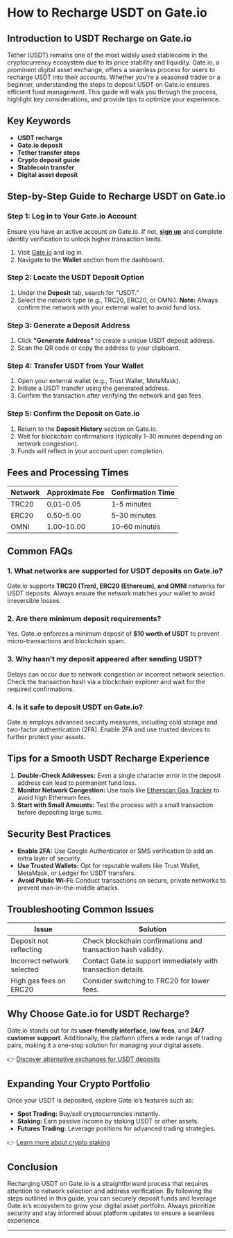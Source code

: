 # How to Recharge USDT on Gate.io  

## Introduction to USDT Recharge on Gate.io  
Tether (USDT) remains one of the most widely used stablecoins in the cryptocurrency ecosystem due to its price stability and liquidity. Gate.io, a prominent digital asset exchange, offers a seamless process for users to recharge USDT into their accounts. Whether you're a seasoned trader or a beginner, understanding the steps to deposit USDT on Gate.io ensures efficient fund management. This guide will walk you through the process, highlight key considerations, and provide tips to optimize your experience.  

## Key Keywords  
- **USDT recharge**  
- **Gate.io deposit**  
- **Tether transfer steps**  
- **Crypto deposit guide**  
- **Stablecoin transfer**  
- **Digital asset deposit**  

## Step-by-Step Guide to Recharge USDT on Gate.io  

### Step 1: Log in to Your Gate.io Account  
Ensure you have an active account on Gate.io. If not, **[sign up](https://bit.ly/okx-bonus)** and complete identity verification to unlock higher transaction limits.  

1. Visit [Gate.io](https://www.gate.io/) and log in.  
2. Navigate to the **Wallet** section from the dashboard.  

### Step 2: Locate the USDT Deposit Option  
1. Under the **Deposit** tab, search for "USDT."  
2. Select the network type (e.g., TRC20, ERC20, or OMNI). **Note:** Always confirm the network with your external wallet to avoid fund loss.  

### Step 3: Generate a Deposit Address  
1. Click **"Generate Address"** to create a unique USDT deposit address.  
2. Scan the QR code or copy the address to your clipboard.  

### Step 4: Transfer USDT from Your Wallet  
1. Open your external wallet (e.g., Trust Wallet, MetaMask).  
2. Initiate a USDT transfer using the generated address.  
3. Confirm the transaction after verifying the network and gas fees.  

### Step 5: Confirm the Deposit on Gate.io  
1. Return to the **Deposit History** section on Gate.io.  
2. Wait for blockchain confirmations (typically 1–30 minutes depending on network congestion).  
3. Funds will reflect in your account upon completion.  

## Fees and Processing Times  
| Network   | Approximate Fee | Confirmation Time |  
|-----------|-------------------|-------------------|  
| TRC20     | $0.01–$0.05       | 1–5 minutes       |  
| ERC20     | $0.50–$5.00       | 5–30 minutes      |  
| OMNI      | $1.00–$10.00      | 10–60 minutes     |  

## Common FAQs  

### 1. **What networks are supported for USDT deposits on Gate.io?**  
Gate.io supports **TRC20 (Tron), ERC20 (Ethereum), and OMNI** networks for USDT deposits. Always ensure the network matches your wallet to avoid irreversible losses.  

### 2. **Are there minimum deposit requirements?**  
Yes. Gate.io enforces a minimum deposit of **$10 worth of USDT** to prevent micro-transactions and blockchain spam.  

### 3. **Why hasn’t my deposit appeared after sending USDT?**  
Delays can occur due to network congestion or incorrect network selection. Check the transaction hash via a blockchain explorer and wait for the required confirmations.  

### 4. **Is it safe to deposit USDT on Gate.io?**  
Gate.io employs advanced security measures, including cold storage and two-factor authentication (2FA). Enable 2FA and use trusted devices to further protect your assets.  

## Tips for a Smooth USDT Recharge Experience  
1. **Double-Check Addresses:** Even a single character error in the deposit address can lead to permanent fund loss.  
2. **Monitor Network Congestion:** Use tools like [Etherscan Gas Tracker](https://bit.ly/okx-bonus) to avoid high Ethereum fees.  
3. **Start with Small Amounts:** Test the process with a small transaction before depositing large sums.  

## Security Best Practices  
- **Enable 2FA:** Use Google Authenticator or SMS verification to add an extra layer of security.  
- **Use Trusted Wallets:** Opt for reputable wallets like Trust Wallet, MetaMask, or Ledger for USDT transfers.  
- **Avoid Public Wi-Fi:** Conduct transactions on secure, private networks to prevent man-in-the-middle attacks.  

## Troubleshooting Common Issues  
| Issue                          | Solution                          |  
|-------------------------------|-----------------------------------|  
| Deposit not reflecting        | Check blockchain confirmations and transaction hash validity. |  
| Incorrect network selected    | Contact Gate.io support immediately with transaction details. |  
| High gas fees on ERC20        | Consider switching to TRC20 for lower fees. |  

## Why Choose Gate.io for USDT Recharge?  
Gate.io stands out for its **user-friendly interface**, **low fees**, and **24/7 customer support**. Additionally, the platform offers a wide range of trading pairs, making it a one-stop solution for managing your digital assets.  

👉 [Discover alternative exchanges for USDT deposits](https://bit.ly/okx-bonus)  

## Expanding Your Crypto Portfolio  
Once your USDT is deposited, explore Gate.io’s features such as:  
- **Spot Trading:** Buy/sell cryptocurrencies instantly.  
- **Staking:** Earn passive income by staking USDT or other assets.  
- **Futures Trading:** Leverage positions for advanced trading strategies.  

👉 [Learn more about crypto staking](https://bit.ly/okx-bonus)  

## Conclusion  
Recharging USDT on Gate.io is a straightforward process that requires attention to network selection and address verification. By following the steps outlined in this guide, you can securely deposit funds and leverage Gate.io’s ecosystem to grow your digital asset portfolio. Always prioritize security and stay informed about platform updates to ensure a seamless experience.  

---  